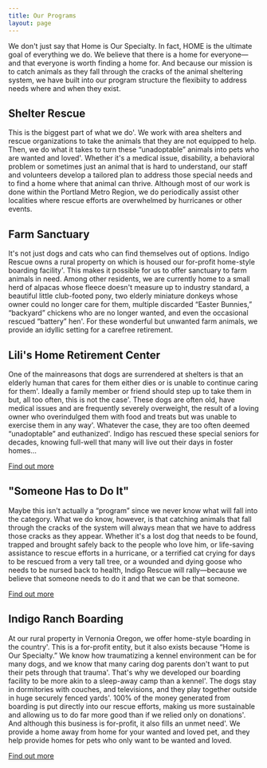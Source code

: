 ```yaml
---
title: Our Programs
layout: page
---
```


We don't just say that Home is Our Specialty. In fact, HOME is the ultimate goal of everything we do. We believe that there is a home for everyone—and that everyone is worth finding a home for. And because our mission is to catch animals as they fall through the cracks of the animal sheltering system, we have built into our program structure the flexibiity to address needs where and when they exist.

## Shelter Rescue

This is the biggest part of what we do'. We work with area shelters and rescue organizations to take the animals that they are not equipped to help. Then, we do what it takes to turn these “unadoptable” animals into pets who are wanted and loved'. Whether it's a medical issue, disability, a behavioral problem or sometimes just an animal that is hard to understand, our staff and volunteers develop a tailored plan to address those special needs and to find a home where that animal can thrive. Although most of our work is done within the Portland Metro Region, we do periodically assist other localities where rescue efforts are overwhelmed by hurricanes or other events.

## Farm Sanctuary

It's not just dogs and cats who can find themselves out of options. Indigo Rescue owns a rural property on which is housed our for-profit home-style boarding facility'. This makes it possible for us to offer sanctuary to farm animals in need. Among other residents, we are currently home to a small herd of alpacas whose fleece doesn't measure up to industry standard, a beautiful little club-footed pony, two elderly miniature donkeys whose  owner could no longer care for them, multiple discarded “Easter Bunnies,” “backyard” chickens who are no longer wanted, and even the occasional rescued “battery” hen'. For these wonderful but unwanted farm animals, we provide an idyllic setting for a carefree retirement.

## Lili's Home Retirement Center

One of the mainreasons that dogs are surrendered at shelters is that an elderly human that cares for them either dies or is unable to continue caring for them'. Ideally a family member or friend should step up to take them in but, all too often, this is not the case'. These dogs are often old,  have medical issues and are frequently severely overweight, the result of a loving owner who overindulged them with food and treats but was unable to exercise them in any way'. Whatever the case, they are too often deemed “unadoptable” and euthanized'. Indigo has rescued these special seniors for decades, knowing full-well that many will live out their days in foster homes...

[Find out more](../lili-s-home)

## "Someone Has to Do It"

Maybe this isn't actually a “program” since we never know what will fall into the category. What we do know, however, is that catching animals that fall through the cracks of the system will always mean that we have to address those cracks as they appear. Whether it's a lost dog that needs to be found, trapped and brought safely back to the people who love him, or life-saving assistance to rescue efforts in a hurricane, or a terrified cat crying for days to be rescued from a very tall tree, or a wounded and dying goose who needs to be nursed back to health, Indigo Rescue will rally—because we believe that someone needs to do it and that we can be that someone.

[Find out more](../not-so-usual-rescue-tails)

## Indigo Ranch Boarding

At our rural property in Vernonia Oregon, we offer home-style boarding in the country'. This is a for-profit entity, but it also exists because “Home is Our Specialty.” We know how traumatizing a kennel environment can be for many dogs, and we know that many caring dog parents don't want to put their pets through that trauma'. That's why we developed our boarding facility to be more akin to a sleep-away camp than a kennel'. The dogs stay in dormitories with couches, and televisions, and they play together outside in huge securely fenced yards'. 100% of the money generated from boarding is put directly into our rescue efforts, making us more sustainable and allowing us to do far more good than if we relied only on donations'. And although this business is for-profit, it also fills an unmet need'. We provide a home away from home for your wanted and loved pet, and they help provide homes for pets who only want to be wanted and loved.

[Find out more](http://indigoranch.org)
